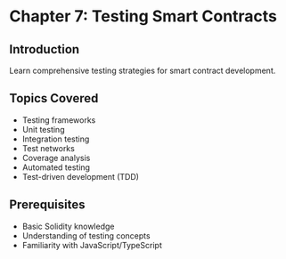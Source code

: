 # Chapter 7: Testing Smart Contracts

## Introduction
Learn comprehensive testing strategies for smart contract development.

## Topics Covered
- Testing frameworks
- Unit testing
- Integration testing
- Test networks
- Coverage analysis
- Automated testing
- Test-driven development (TDD)

## Prerequisites
- Basic Solidity knowledge
- Understanding of testing concepts
- Familiarity with JavaScript/TypeScript 